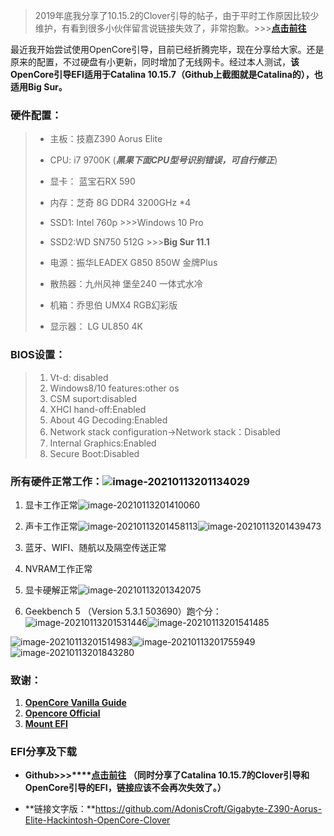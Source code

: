 > 2019年底我分享了10.15.2的Clover引导的帖子，由于平时工作原因比较少维护，有看到很多小伙伴留言说链接失效了，非常抱歉。>>>[**点击前往**](http://bbs.pcbeta.com/viewthread-1837084-1-1.html)

最近我开始尝试使用OpenCore引导，目前已经折腾完毕，现在分享给大家。还是原来的配置，不过硬盘有小更新，同时增加了无线网卡。经过本人测试，**该OpenCore引导EFI适用于Catalina 10.15.7（Github上截图就是Catalina的），也适用Big Sur。**



### 硬件配置：

> - 主板：技嘉Z390 Aorus Elite
> - CPU: i7 9700K (***黑果下面CPU型号识别错误，可自行修正***)
> - 显卡： 蓝宝石RX 590
> - 内存：芝奇 8G DDR4 3200GHz *4
> - SSD1: Intel 760p >>>Windows 10 Pro
> - SSD2:WD SN750 512G >>>**Big Sur 11.1**
>
> - 电源：振华LEADEX G850 850W 金牌Plus
> - 散热器：九州风神 堡垒240 一体式水冷
> - 机箱：乔思伯 UMX4 RGB幻彩版
> - 显示器： LG UL850 4K

### BIOS设置：

> 1. Vt-d: disabled
> 2. Windows8/10 features:other os
> 3. CSM suport:disabled
> 4. XHCI hand-off:Enabled
> 5. About 4G Decoding:Enabled
> 6. Network stack configuration->Network stack：Disabled
> 7. Internal Graphics:Enabled
> 8. Secure Boot:Disabled

### 所有硬件正常工作：![image-20210113201134029](https://i.loli.net/2021/01/13/71mJSWnAcDGe84U.png)

1. 显卡工作正常![image-20210113201410060](https://i.loli.net/2021/01/13/oEZw7XQDWHtaqsg.png)

2. 声卡工作正常![image-20210113201458113](https://i.loli.net/2021/01/13/hZvNEtbJqm5OuCM.png)![image-20210113201439473](https://i.loli.net/2021/01/13/l5IrBxh4OFyZ2nU.png)

3. 蓝牙、WIFI、随航以及隔空传送正常

4. NVRAM工作正常

5. 显卡硬解正常![image-20210113201342075](https://i.loli.net/2021/01/13/zhFsS9RWf31P2bC.png)

6.  Geekbench 5 （Version 5.3.1 503690）跑个分：![image-20210113201531446](https://i.loli.net/2021/01/13/2KdhqWTZ4YuRAkr.png)![image-20210113201541485](https://i.loli.net/2021/01/13/9WIEYBbrHmcaegX.png)

   ![image-20210113201514983](https://i.loli.net/2021/01/13/ElWVeCIMDbznpSF.png)![image-20210113201755949](https://i.loli.net/2021/01/13/k9Hx5hzFG2aov1u.png)![image-20210113201843280](https://i.loli.net/2021/01/13/UYWu257xfwbMRGs.png)

   

### 致谢：

1. [**OpenCore Vanilla Guide**](https://khronokernel-2.gitbook.io/opencore-vanilla-desktop-guide/)
2. [**Opencore Official**](https://github.com/acidanthera/OpenCorePkg)
3. **[Mount EFI](https://github.com/corpnewt/MountEFI)**

### EFI分享及下载

- **Github>>>****[点击前往](https://github.com/AdonisCroft/Gigabyte-Z390-Aorus-Elite-Hackintosh-OpenCore-Clover) （同时分享了Catalina 10.15.7的Clover引导和OpenCore引导的EFI，链接应该不会再次失效了。）**

- **链接文字版：**https://github.com/AdonisCroft/Gigabyte-Z390-Aorus-Elite-Hackintosh-OpenCore-Clover

